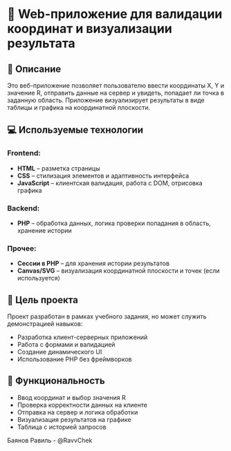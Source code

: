 # 📍 Web-приложение для валидации координат и визуализации результата

## 🔎 Описание

Это веб-приложение позволяет пользователю ввести координаты X, Y и значение R, отправить данные на сервер и увидеть, попадает ли точка в заданную область. Приложение визуализирует результаты в виде таблицы и графика на координатной плоскости.

## 💻 Используемые технологии

### Frontend:
- **HTML** – разметка страницы
- **CSS** – стилизация элементов и адаптивность интерфейса
- **JavaScript** – клиентская валидация, работа с DOM, отрисовка графика

### Backend:
- **PHP** – обработка данных, логика проверки попадания в область, хранение истории

### Прочее:
- **Сессии в PHP** – для хранения истории результатов
- **Canvas/SVG** – визуализация координатной плоскости и точек (если используется)

## 📌 Цель проекта

Проект разработан в рамках учебного задания, но может служить демонстрацией навыков:

- Разработка клиент-серверных приложений
- Работа с формами и валидацией
- Создание динамического UI
- Использование PHP без фреймворков

## 🧩 Функциональность

- Ввод координат и выбор значения R
- Проверка корректности данных на клиенте
- Отправка на сервер и логика обработки
- Визуализация результатов на графике
- Таблица с историей запросов

Баянов Равиль - @RavvChek
